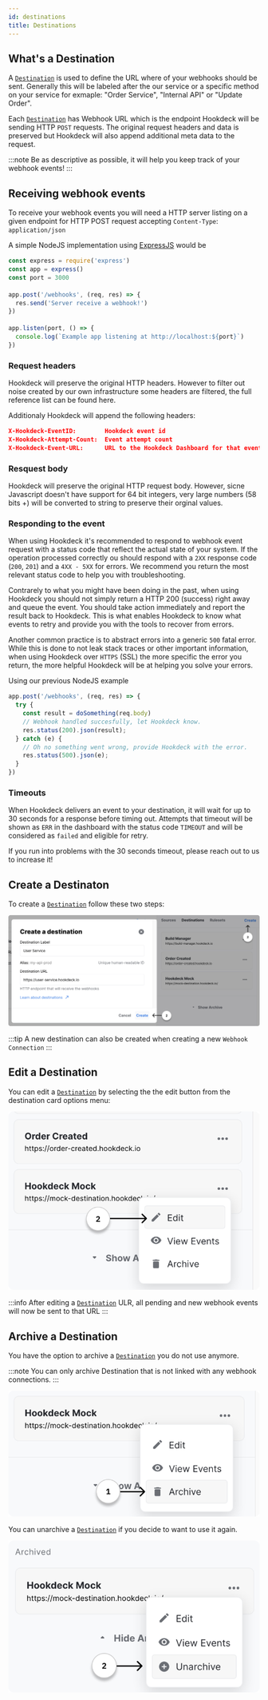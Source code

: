 ```yaml
---
id: destinations
title: Destinations
---
```


## What's a Destination

A [`Destination`](destinations) is used to define the URL where of your webhooks should be sent. Generally this will be labeled after the our service or a specific method on your service for exmaple: "Order Service", "Internal API" or "Update Order".

Each [`Destination`](destinations) has Webhook URL which is the endpoint Hookdeck will be sending HTTP `POST` requests. The original request headers and data is preserved but Hookdeck will also append additional meta data to the request.

:::note
Be as descriptive as possible, it will help you keep track of your webhook events!
:::

## Receiving webhook events

To receive your webhook events you will need a HTTP server listing on a given endpoint for HTTP POST request accepting `Content-Type`: `application/json`

A simple NodeJS implementation using [ExpressJS](https://expressjs.com/) would be

```javascript
const express = require('express')
const app = express()
const port = 3000

app.post('/webhooks', (req, res) => {
  res.send('Server receive a webhook!')
})

app.listen(port, () => {
  console.log(`Example app listening at http://localhost:${port}`)
})
```

### Request headers

Hookdeck will preserve the original HTTP headers. However to filter out noise created by our own infrastructure some headers are filtered, the full reference list can be found here.

Additionaly Hookdeck will append the following headers:

```json
X-Hookdeck-EventID:        Hookdeck event id
X-Hookdeck-Attempt-Count:  Event attempt count
X-Hookdeck-Event-URL:      URL to the Hookdeck Dashboard for that event
```

### Resquest body

Hookdeck will preserve the original HTTP request body. However, sicne Javascript doesn't have support for 64 bit integers, very large numbers (58 bits +) will be converted to string to preserve their orginal values.

### Responding to the event

When using Hookdeck it's recommended to respond to webhook event request with a status code that reflect the actual state of your system. If the operation processed correctly ou should respond with a `2XX` response code (`200`, `201`) and a `4XX - 5XX` for errors. We recommend you return the most relevant status code to help you with troubleshooting.

Contrarely to what you might have been doing in the past, when using Hookdeck you should not simply return a HTTP 200 (success) right away and queue the event. You should take action immediately and report the result back to Hookdeck. This is what enables Hookdeck to know what events to retry and provide you with the tools to recover from errors.

Another common practice is to abstract errors into a generic `500` fatal error. While this is done to not leak stack traces or other important information, when using Hookdeck over `HTTPS` (SSL) the more specific the error you return, the more helpful Hookdeck will be at helping you solve your errors.

Using our previous NodeJS example

```javascript
app.post('/webhooks', (req, res) => {
  try {
    const result = doSomething(req.body)
    // Webhook handled succesfully, let Hookdeck know.
    res.status(200).json(result);
  } catch (e) {
    // Oh no something went wrong, provide Hookdeck with the error.
    res.status(500).json(e);
  }
})
```

### Timeouts

When Hookdeck delivers an event to your destination, it will wait for up to 30 seconds for a response before timing out. Attempts that timeout will be shown as `ERR` in the dashboard with the status code `TIMEOUT` and will be considered as `failed` and eligible for retry.

If you run into problems with the 30 seconds timeout, please reach out to us to increase it!

## Create a Destinaton

To create a [`Destination`](destinations) follow these two steps:

![Create a destination](../static/img/connections/create-destination.png)

:::tip
A new destination can also be created when creating a new `Webhook Connection`
:::

## Edit a Destination

You can edit a [`Destination`](destinations) by selecting the the edit button from the destination card options menu:

![Edit a destination](../static/img/connections/update-destination.png)

:::info
After editing a [`Destination`](destinations) ULR, all pending and new webhook events will now be sent to that URL
:::

## Archive a Destination

You have the option to archive a [`Destination`](destinations) you do not use anymore.

:::note
You can only archive Destination that is not linked with any webhook connections.
:::

![Hookdeck_Archive_A_Destination](../static/img/connections/archive-destination.png)

You can unarchive a [`Destination`](destinations) if you decide to want to use it again.

![Hookdeck_Unarchive_A_Destination](../static/img/connections/unarchive-destination.png)

